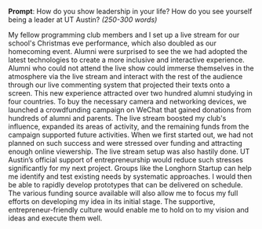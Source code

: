**Prompt**: How do you show leadership in your life? How do you see yourself being a leader at UT Austin? _(250-300 words)_

My fellow programming club members and I set up a live stream for our school's Christmas eve performance, which also doubled as our homecoming event. Alumni were surprised to see the we had adopted the latest technologies to create a more inclusive and interactive experience. Alumni who could not attend the live show could immerse themselves in the atmosphere via the live stream and interact with the rest of the audience through our live commenting system that projected their texts onto a screen. This new experience attracted over two hundred alumni studying in four countries. To buy the necessary camera and networking devices, we launched a crowdfunding campaign on WeChat that gained donations from hundreds of alumni and parents. The live stream boosted my club's influence, expanded its areas of activity, and the remaining funds from the campaign supported future activities. When we first started out, we had not planned on such success and were stressed over funding and attracting enough online viewership. The live stream setup was also hastily done. UT Austin’s official support of entrepreneurship would reduce such stresses significantly for my next project. Groups like the Longhorn Startup can help me identify and test existing needs by systematic approaches. I would then be able to rapidly develop prototypes that can be delivered on schedule. The various funding source available will also allow me to focus my full efforts on developing my idea in its initial stage. The supportive, entrepreneur-friendly culture would enable me to hold on to my vision and ideas and execute them well.